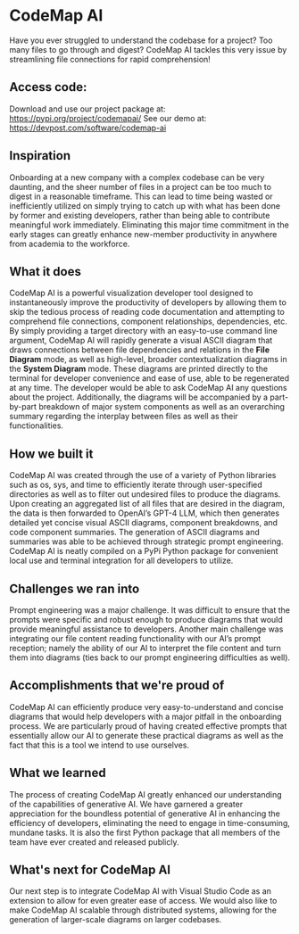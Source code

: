 # CodeMap AI
Have you ever struggled to understand the codebase for a project? Too many files to go through and digest? CodeMap AI tackles this very issue by streamlining file connections for rapid comprehension!
## Access code:
Download and use our project package at: https://pypi.org/project/codemapai/ 
See our demo at: https://devpost.com/software/codemap-ai
## Inspiration
Onboarding at a new company with a complex codebase can be very daunting, and the sheer number of files in a project can be too much to digest in a reasonable timeframe. This can lead to time being wasted or inefficiently utilized on simply trying to catch up with what has been done by former and existing developers, rather than being able to contribute meaningful work immediately. Eliminating this major time commitment in the early stages can greatly enhance new-member productivity in anywhere from academia to the workforce.
## What it does
CodeMap AI is a powerful visualization developer tool designed to instantaneously improve the productivity of developers by allowing them to skip the tedious process of reading code documentation and attempting to comprehend file connections, component relationships, dependencies, etc. By simply providing a target directory with an easy-to-use command line argument, CodeMap AI will rapidly generate a visual ASCII diagram that draws connections between file dependencies and relations in the **File Diagram** mode, as well as high-level, broader contextualization diagrams in the **System Diagram** mode. These diagrams are printed directly to the terminal for developer convenience and ease of use, able to be regenerated at any time. The developer would be able to ask CodeMap AI any questions about the project. Additionally, the diagrams will be accompanied by a part-by-part breakdown of major system components as well as an overarching summary regarding the interplay between files as well as their functionalities.
## How we built it
CodeMap AI was created through the use of a variety of Python libraries such as os, sys, and time to efficiently iterate through user-specified directories as well as to filter out undesired files to produce the diagrams. Upon creating an aggregated list of all files that are desired in the diagram, the data is then forwarded to OpenAI’s GPT-4 LLM, which then generates detailed yet concise visual ASCII diagrams, component breakdowns, and code component summaries. The generation of ASCII diagrams and summaries was able to be achieved through strategic prompt engineering. CodeMap AI is neatly compiled on a PyPi Python package for convenient local use and terminal integration for all developers to utilize.
## Challenges we ran into
Prompt engineering was a major challenge. It was difficult to ensure that the prompts were specific and robust enough to produce diagrams that would provide meaningful assistance to developers. Another main challenge was integrating our file content reading functionality with our AI’s prompt reception; namely the ability of our AI to interpret the file content and turn them into diagrams (ties back to our prompt engineering difficulties as well). 
## Accomplishments that we're proud of
CodeMap AI can efficiently produce very easy-to-understand and concise diagrams that would help developers with a major pitfall in the onboarding process. We are particularly proud of having created effective prompts that essentially allow our AI to generate these practical diagrams as well as the fact that this is a tool we intend to use ourselves.
## What we learned
The process of creating CodeMap AI greatly enhanced our understanding of the capabilities of generative AI. We have garnered a greater appreciation for the boundless potential of generative AI in enhancing the efficiency of developers, eliminating the need to engage in time-consuming, mundane tasks. It is also the first Python package that all members of the team have ever created and released publicly.
## What's next for CodeMap AI
Our next step is to integrate CodeMap AI with Visual Studio Code as an extension to allow for even greater ease of access. We would also like to make CodeMap AI scalable through distributed systems, allowing for the generation of larger-scale diagrams on larger codebases. 
